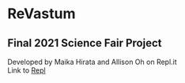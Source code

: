 # ReVastum
## Final 2021 Science Fair Project

Developed by Maika Hirata and Allison Oh on Repl.it  
Link to [Repl](https://re-vastum7.uni-mairata.repl.co/)

